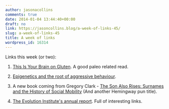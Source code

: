 ```yaml
---
author: jasonacollins
comments: true
date: 2014-01-04 13:44:40+00:00
draft: no
link: https://jasoncollins.blog/a-week-of-links-45/
slug: a-week-of-links-45
title: A week of links
wordpress_id: 16314
---
```


Links this week (or two):



	
  1. [This Is Your Brain on Gluten](http://www.theatlantic.com/health/archive/2013/12/this-is-your-brain-on-gluten/282550/). A good paleo related read.

	
  2. [Epigenetics and the root of aggressive behaviour](http://www.nature.com/news/behaviour-and-biology-the-accidental-epigeneticist-1.14441).

	
  3. A new book coming from Gregory Clark - [The Son Also Rises: Surnames and the History of Social Mobility](http://press.princeton.edu/titles/10181.html) (And another Hemingway pun title).

	
  4. [The Evolution Institute's annual report](http://evolution-institute.org/sites/default/files/articles/Evolution%20Institute%202013%20Year%20End%20Report.pdf). Full of interesting links.



